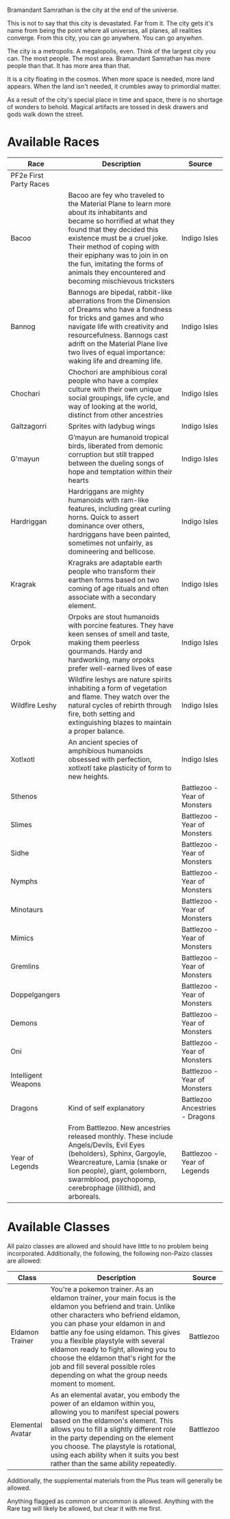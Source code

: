 
Bramandant Samrathan is the city at the end of the universe.

This is not to say that this city is devastated. Far from it.  The city gets it's name from being the point where all universes, all planes, all realities converge.  From this city, you can go anywhere.  You can go any*when*. 

The city is a metropolis.  A megalopolis, even.  Think of the largest city you can. The most people.  The most area.  Bramandant Samrathan has more people than that.  It has more area than that.

It is a city floating in the cosmos.  When more space is needed, more land appears. When the land isn't needed, it crumbles away to primordial matter.

As a result of the city's special place in time and space, there is no shortage of wonders to behold.  Magical artifacts are tossed in desk drawers and gods walk down the street.

# Available Races
| Race | Description | Source |
| ---- | ---- | ---- |
| PF2e First Party Races |  |  |
| Bacoo | Bacoo are fey who traveled to the Material Plane to learn more about its inhabitants and became so horrified at what they found that they decided this existence must be a cruel joke. Their method of coping with their epiphany was to join in on the fun, imitating the forms of animals they encountered and becoming mischievous tricksters | Indigo Isles |
| Bannog | Bannogs are bipedal, rabbit-like aberrations from the Dimension of Dreams who have a fondness for tricks and games and who navigate life with creativity and resourcefulness. Bannogs cast adrift on the Material Plane live two lives of equal importance: waking life and dreaming life. | Indigo Isles |
| Chochari | Chochori are amphibious coral people who have a complex culture with their own unique social groupings, life cycle, and way of looking at the world, distinct from other ancestries | Indigo Isles |
| Galtzagorri | Sprites with ladybug wings | Indigo Isles |
| G'mayun | G’mayun are humanoid tropical birds, liberated from demonic corruption but still trapped between the dueling songs of hope and temptation within their hearts | Indigo Isles |
| Hardriggan | Hardriggans are mighty humanoids with ram-like features, including great curling horns. Quick to assert dominance over others, hardriggans have been painted, sometimes not unfairly, as domineering and bellicose. | Indigo Isles |
| Kragrak | Kragraks are adaptable earth people who transform their earthen forms based on two coming of age rituals and often associate with a secondary element. | Indigo Isles |
| Orpok | Orpoks are stout humanoids with porcine features. They have keen senses of smell and taste, making them peerless gourmands. Hardy and hardworking, many orpoks prefer well-earned lives of ease | Indigo Isles |
| Wildfire Leshy | Wildfire leshys are nature spirits inhabiting a form of vegetation and flame. They watch over the natural cycles of rebirth through fire, both setting and extinguishing blazes to maintain a proper balance. | Indigo Isles |
| Xotlxotl | An ancient species of amphibious humanoids obsessed with perfection, xotlxotl take plasticity of form to new heights. | Indigo Isles |
| Sthenos |  | Battlezoo - Year of Monsters |
| Slimes |  | Battlezoo - Year of Monsters |
| Sidhe |  | Battlezoo - Year of Monsters |
| Nymphs |  | Battlezoo - Year of Monsters |
| Minotaurs |  | Battlezoo - Year of Monsters |
| Mimics |  | Battlezoo - Year of Monsters |
| Gremlins |  | Battlezoo - Year of Monsters |
| Doppelgangers |  | Battlezoo - Year of Monsters |
| Demons |  | Battlezoo - Year of Monsters |
| Oni |  | Battlezoo - Year of Monsters |
| Intelligent Weapons |  | Battlezoo - Year of Monsters |
| Dragons | Kind of self explanatory | Battlezoo Ancestries - Dragons |
| Year of Legends | From Battlezoo. New ancestries released monthly.  These include Angels/Devils, Evil Eyes (beholders), Sphinx, Gargoyle, Wearcreature, Lamia (snake or lion people), giant, golemborn, swarmblood, psychopomp, cerebrophage (illithid), and arboreals. | Battlezoo - Year of Legends |

# Available Classes
All paizo classes are allowed and should have little to no problem being incorporated. Additionally, the following, the following non-Paizo classes are allowed:

| Class | Description | Source |
| ---- | ---- | ---- |
| Eldamon Trainer | You're a pokemon trainer. As an eldamon trainer, your main focus is the eldamon you befriend and train. Unlike other characters who befriend eldamon, you can phase your eldamon in and battle any foe using eldamon. This gives you a flexible playstyle with several eldamon ready to fight, allowing you to choose the eldamon that's right for the job and fill several possible roles depending on what the group needs moment to moment. | Battlezoo  |
| Elemental Avatar | As an elemental avatar, you embody the power of an eldamon within you, allowing you to manifest special powers based on the eldamon's element. This allows you to fill a slightly different role in the party depending on the element you choose. The playstyle is rotational, using each ability when it suits you best rather than the same ability repeatedly. | Battlezoo |
Additionally, the supplemental materials from the Plus team will generally be allowed.

Anything flagged as common or uncommon is allowed.  Anything with the Rare tag will likely be allowed, but clear it with me first.